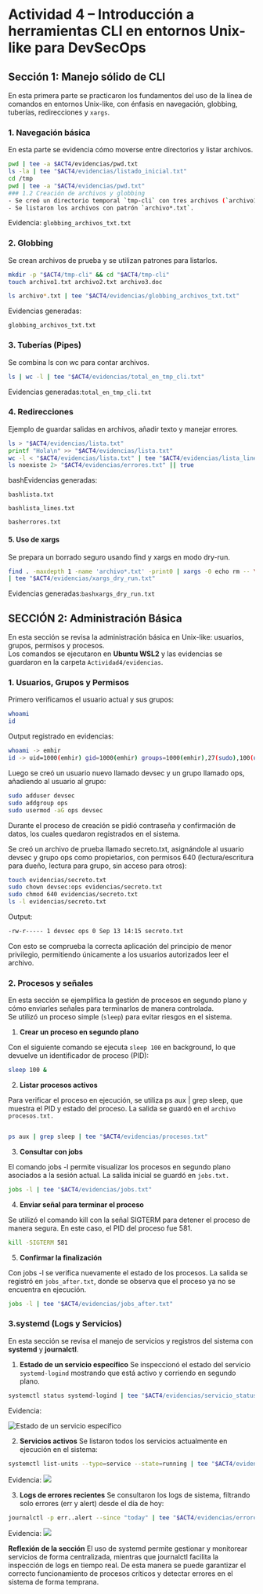 
# Actividad 4 – Introducción a herramientas CLI en entornos Unix-like para DevSecOps

## Sección 1: Manejo sólido de CLI
En esta primera parte se practicaron los fundamentos del uso de la línea de comandos en entornos Unix-like, con énfasis en navegación, globbing, tuberías, redirecciones y `xargs`.

### 1. Navegación básica

En esta parte se evidencia cómo moverse entre directorios y listar archivos.

```bash
pwd | tee -a $ACT4/evidencias/pwd.txt
ls -la | tee "$ACT4/evidencias/listado_inicial.txt"
cd /tmp
pwd | tee -a "$ACT4/evidencias/pwd.txt"
### 1.2 Creación de archivos y globbing
- Se creó un directorio temporal `tmp-cli` con tres archivos (`archivo1.txt`, `archivo2.txt`, `archivo3.doc`).  
- Se listaron los archivos con patrón `archivo*.txt`.  
```
Evidencia: `globbing_archivos_txt.txt`

### 2. Globbing
Se crean archivos de prueba y se utilizan patrones para listarlos.
```bash
mkdir -p "$ACT4/tmp-cli" && cd "$ACT4/tmp-cli"
touch archivo1.txt archivo2.txt archivo3.doc

ls archivo*.txt | tee "$ACT4/evidencias/globbing_archivos_txt.txt"
```
Evidencias generadas:

`globbing_archivos_txt.txt`

### 3. Tuberías (Pipes)

Se combina ls con wc para contar archivos.
```bash
ls | wc -l | tee "$ACT4/evidencias/total_en_tmp_cli.txt"
```

Evidencias generadas:`total_en_tmp_cli.txt`

### 4. Redirecciones

Ejemplo de guardar salidas en archivos, añadir texto y manejar errores.
```bash
ls > "$ACT4/evidencias/lista.txt"
printf "Hola\n" >> "$ACT4/evidencias/lista.txt"
wc -l < "$ACT4/evidencias/lista.txt" | tee "$ACT4/evidencias/lista_lines.txt"
ls noexiste 2> "$ACT4/evidencias/errores.txt" || true
```

bashEvidencias generadas:

`bashlista.txt`

`bashlista_lines.txt`

`basherrores.txt`

#### 5. Uso de xargs

Se prepara un borrado seguro usando find y xargs en modo dry-run.
```bash
find . -maxdepth 1 -name 'archivo*.txt' -print0 | xargs -0 echo rm -- \
| tee "$ACT4/evidencias/xargs_dry_run.txt"
```
Evidencias generadas:```bashxargs_dry_run.txt```

## SECCIÓN 2: Administración Básica

En esta sección se revisa la administración básica en Unix-like: usuarios, grupos, permisos y procesos.  
Los comandos se ejecutaron en **Ubuntu WSL2** y las evidencias se guardaron en la carpeta `Actividad4/evidencias`.


### 1. Usuarios, Grupos y Permisos

Primero verificamos el usuario actual y sus grupos:

```bash
whoami
id
```
Output registrado en evidencias:

```bash
whoami -> emhir
id -> uid=1000(emhir) gid=1000(emhir) groups=1000(emhir),27(sudo),100(users) ...
```
Luego se creó un usuario nuevo llamado devsec y un grupo llamado ops, añadiendo al usuario al grupo:

```bash
sudo adduser devsec
sudo addgroup ops
sudo usermod -aG ops devsec
```
Durante el proceso de creación se pidió contraseña y confirmación de datos, los cuales quedaron registrados en el sistema.

Se creó un archivo de prueba llamado secreto.txt, asignándole al usuario devsec y grupo ops como propietarios, con permisos 640 (lectura/escritura para dueño, lectura para grupo, sin acceso para otros):

```bash
touch evidencias/secreto.txt
sudo chown devsec:ops evidencias/secreto.txt
sudo chmod 640 evidencias/secreto.txt
ls -l evidencias/secreto.txt
```
Output:
```bash
-rw-r----- 1 devsec ops 0 Sep 13 14:15 secreto.txt
```
Con esto se comprueba la correcta aplicación del principio de menor privilegio, permitiendo únicamente a los usuarios autorizados leer el archivo.

### 2. Procesos y señales

En esta sección se ejemplifica la gestión de procesos en segundo plano y cómo enviarles señales para terminarlos de manera controlada.  
Se utilizó un proceso simple (`sleep`) para evitar riesgos en el sistema.

1. **Crear un proceso en segundo plano**

Con el siguiente comando se ejecuta `sleep 100` en background, lo que devuelve un identificador de proceso (PID):

```bash
sleep 100 &
```
2. **Listar procesos activos**

Para verificar el proceso en ejecución, se utiliza ps aux | grep sleep, que muestra el PID y estado del proceso.
La salida se guardó en el ```archivo procesos.txt.```
```bash

ps aux | grep sleep | tee "$ACT4/evidencias/procesos.txt"
```
3. **Consultar con jobs**

El comando jobs -l permite visualizar los procesos en segundo plano asociados a la sesión actual.
La salida inicial se guardó en ```jobs.txt.```
```bash
jobs -l | tee "$ACT4/evidencias/jobs.txt"
```

4. **Enviar señal para terminar el proceso**

Se utilizó el comando kill con la señal SIGTERM para detener el proceso de manera segura.
En este caso, el PID del proceso fue 581.
```bash
kill -SIGTERM 581
```

5. **Confirmar la finalización**

Con jobs -l se verifica nuevamente el estado de los procesos.
La salida se registró en ```jobs_after.txt```, donde se observa que el proceso ya no se encuentra en ejecución.
```bash
jobs -l | tee "$ACT4/evidencias/jobs_after.txt"
```

### 3.systemd (Logs y Servicios)

En esta sección se revisa el manejo de servicios y registros del sistema con **systemd** y **journalctl**.

1. **Estado de un servicio específico**
Se inspeccionó el estado del servicio `systemd-logind` mostrando que está activo y corriendo en segundo plano.

```bash
systemctl status systemd-logind | tee "$ACT4/evidencias/servicio_status.txt"
```
Evidencia:

![Estado de un servicio específico](imagenes/servicio_status.png)

2. **Servicios activos**
Se listaron todos los servicios actualmente en ejecución en el sistema:

```bash
systemctl list-units --type=service --state=running | tee "$ACT4/evidencias/servicios_activos.txt"
```
Evidencia:
![](imagenes/servicios_activos.png)

3. **Logs de errores recientes**
Se consultaron los logs de sistema, filtrando solo errores (err y alert) desde el día de hoy:

```bash
journalctl -p err..alert --since "today" | tee "$ACT4/evidencias/errores_hoy.txt"
```
Evidencia:
![](imagenes/errores_hoy.png)

**Reflexión de la sección**
El uso de systemd permite gestionar y monitorear servicios de forma centralizada, mientras que journalctl facilita la inspección de logs en tiempo real.
De esta manera se puede garantizar el correcto funcionamiento de procesos críticos y detectar errores en el sistema de forma temprana.